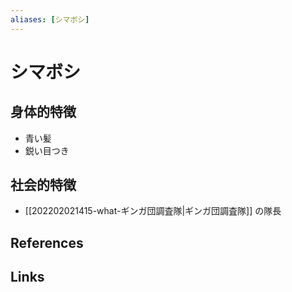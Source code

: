 ```yaml
---
aliases: [シマボシ]
---
```

# シマボシ

## 身体的特徴

- 青い髪
- 鋭い目つき

## 社会的特徴

- [[202202021415-what-ギンガ団調査隊|ギンガ団調査隊]] の隊長

## References



## Links





